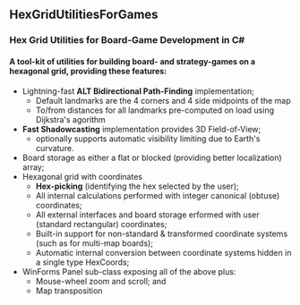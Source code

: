 ## HexGridUtilitiesForGames

### Hex Grid Utilities for Board-Game Development in C#

#### A tool-kit of utilities for building board- and strategy-games on a hexagonal grid, providing these features:

- Lightning-fast **ALT Bidirectional Path-Finding** implementation;
  - Default landmarks are the 4 corners and 4 side midpoints of the map
  - To/from distances for all landmarks pre-computed on load using Dijkstra's agorithm
- **Fast Shadowcasting** implementation provides 3D Field-of-View;
  - optionally supports automatic visibility limiting due to Earth's curvature.
- Board storage as either a flat or blocked (providing better localization) array;
- Hexagonal grid with coordinates
  - **Hex-picking** (identifying the hex selected by the user);
  - All internal calculations performed with integer canonical (obtuse) coordinates;
  - All external interfaces and board storage erformed with user (standard rectangular) coordinates;
  - Built-in support for non-standard & transformed coordinate systems (such as for multi-map boards);
  - Automatic internal conversion between coordinate systems hidden in a single type HexCoords;
- WinForms Panel sub-class exposing all of the above plus:
  - Mouse-wheel zoom and scroll; and
  - Map transposition
  

